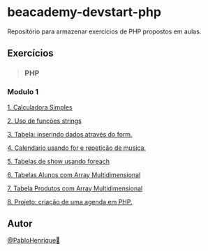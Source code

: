 # beacademy-devstart-php

Repositório para armazenar exercícios de PHP propostos em aulas.

## Exercícios

> ### PHP

### Modulo 1

[1. Calculadora Simples](./modulo1/aulas/aula4/index.php)

[2. Uso de funções strings](./modulo1/aulas/aula10/index.php)

[3. Tabela: inserindo dados através do form.](./modulo1/aulas/aula12/tabela.php)

[4. Calendario usando for e repetição de musica.](./modulo1/aulas/aula17/index.php)

[5. Tabelas de show usando foreach](./modulo1/aulas/aula22/tabela2.php)

[6. Tabelas Alunos com Array Multidimensional](./modulo1/aulas/aula25/tabela3.php)

[7. Tabela Produtos com Array Multidimensional ](./modulo1/aulas/aula26/tabela4.php)

[8. Projeto: criação de uma agenda em PHP. ](./modulo1/projeto/index.php)

## Autor

[@PabloHenrique🚀]()
